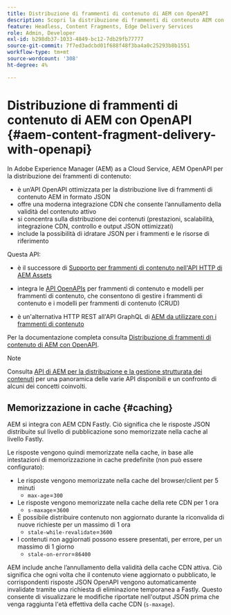 ```yaml
---
title: Distribuzione di frammenti di contenuto di AEM con OpenAPI
description: Scopri la distribuzione di frammenti di contenuto AEM con OpenAPI
feature: Headless, Content Fragments, Edge Delivery Services
role: Admin, Developer
exl-id: b298db37-1033-4849-bc12-7db29fb77777
source-git-commit: 7f7ed3adcbd01f688f48f3ba4a0c25293b8b1551
workflow-type: tm+mt
source-wordcount: '308'
ht-degree: 4%

---
```


# Distribuzione di frammenti di contenuto di AEM con OpenAPI {#aem-content-fragment-delivery-with-openapi}

In Adobe Experience Manager (AEM) as a Cloud Service, AEM OpenAPI per la distribuzione dei frammenti di contenuto:

* è un’API OpenAPI ottimizzata per la distribuzione live di frammenti di contenuto AEM in formato JSON
* offre una moderna integrazione CDN che consente l’annullamento della validità del contenuto attivo
* si concentra sulla distribuzione dei contenuti (prestazioni, scalabilità, integrazione CDN, controllo e output JSON ottimizzati)
* include la possibilità di idratare JSON per i frammenti e le risorse di riferimento

Questa API:

* è il successore di [Supporto per frammenti di contenuto nell&#39;API HTTP di AEM Assets](/help/assets/content-fragments/assets-api-content-fragments.md)

* integra le [API OpenAPIs](/help/headless/content-fragment-openapis.md) per frammenti di contenuto e modelli per frammenti di contenuto, che consentono di gestire i frammenti di contenuto e i modelli per frammenti di contenuto (CRUD)

* è un&#39;alternativa HTTP REST all&#39;API GraphQL di [AEM da utilizzare con i frammenti di contenuto](/help/headless/graphql-api/content-fragments.md)

Per la documentazione completa consulta [Distribuzione di frammenti di contenuto di AEM con OpenAPI](https://developer.adobe.com/experience-cloud/experience-manager-apis/api/stable/contentfragments/delivery/).

>[!NOTE]
>
>Consulta [API di AEM per la distribuzione e la gestione strutturata dei contenuti](/help/headless/apis-headless-and-content-fragments.md) per una panoramica delle varie API disponibili e un confronto di alcuni dei concetti coinvolti.

## Memorizzazione in cache {#caching}

AEM si integra con AEM CDN Fastly. Ciò significa che le risposte JSON distribuite sul livello di pubblicazione sono memorizzate nella cache al livello Fastly.

Le risposte vengono quindi memorizzate nella cache, in base alle intestazioni di memorizzazione in cache predefinite (non può essere configurato):

* Le risposte vengono memorizzate nella cache del browser/client per 5 minuti
   * `max-age`=`300`
* Le risposte vengono memorizzate nella cache della rete CDN per 1 ora
   * `s-maxage`=`3600`
* È possibile distribuire contenuto non aggiornato durante la riconvalida di nuove richieste per un massimo di 1 ora
   * `stale-while-revalidate`=`3600`
* I contenuti non aggiornati possono essere presentati, per errore, per un massimo di 1 giorno
   * `stale-on-error`=`86400`

AEM include anche l’annullamento della validità della cache CDN attiva. Ciò significa che ogni volta che il contenuto viene aggiornato o pubblicato, le corrispondenti risposte JSON OpenAPI vengono automaticamente invalidate tramite una richiesta di eliminazione temporanea a Fastly. Questo consente di visualizzare le modifiche riportate nell&#39;output JSON prima che venga raggiunta l&#39;età effettiva della cache CDN (`s-maxage`).
